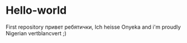 # Hello-world
First repository
привет ребятички,
Ich heisse Onyeka and i'm proudly Nigerian vertblancvert ;)
